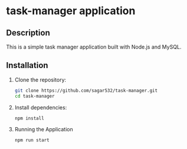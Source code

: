# task-manager application

## Description
This is a simple task manager application built with Node.js and MySQL.

## Installation

1. Clone the repository:
   ```bash
   git clone https://github.com/sagar532/task-manager.git
   cd task-manager

2. Install dependencies:
    ```bash
   npm install

2. Running the Application
    ```bash
   npm run start
